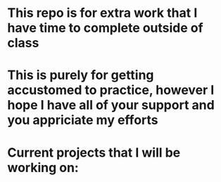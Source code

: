 # This repo is for extra work that I have time to complete outside of class
# This is purely for getting accustomed to practice, however I hope I have all of your support and you appriciate my efforts
# Current projects that I will be working on:

